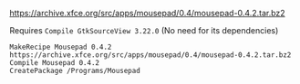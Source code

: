 https://archive.xfce.org/src/apps/mousepad/0.4/mousepad-0.4.2.tar.bz2

Requires `Compile GtkSourceView 3.22.0` (No need for its dependencies)

```
MakeRecipe Mousepad 0.4.2 https://archive.xfce.org/src/apps/mousepad/0.4/mousepad-0.4.2.tar.bz2
Compile Mousepad 0.4.2
CreatePackage /Programs/Mousepad
```


